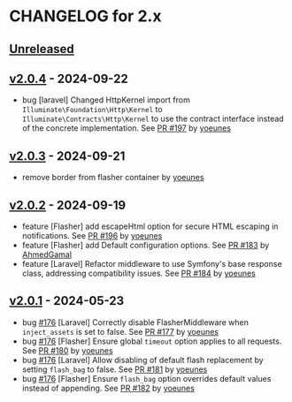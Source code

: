 # CHANGELOG for 2.x

## [Unreleased](https://github.com/php-flasher/php-flasher/compare/v2.0.4...2.x)

## [v2.0.4](https://github.com/php-flasher/php-flasher/compare/v2.0.3...v2.0.4) - 2024-09-22

* bug [laravel] Changed HttpKernel import from `Illuminate\Foundation\Http\Kernel` to `Illuminate\Contracts\Http\Kernel` to use the contract interface instead of the concrete implementation. See [PR #197](https://github.com/php-flasher/php-flasher/pull/197) by [yoeunes](https://github.com/yoeunes)

## [v2.0.3](https://github.com/php-flasher/php-flasher/compare/v2.0.2...v2.0.3) - 2024-09-21

* remove border from flasher container by [yoeunes](https://github.com/yoeunes) 

## [v2.0.2](https://github.com/php-flasher/php-flasher/compare/v2.0.1...v2.0.2) - 2024-09-19

* feature [Flasher] add escapeHtml option for secure HTML escaping in notifications. See [PR #196](https://github.com/php-flasher/php-flasher/pull/196) by [yoeunes](https://github.com/yoeunes)
* feature [Flasher] add Default configuration options. See [PR #183](https://github.com/php-flasher/php-flasher/pull/183) by [AhmedGamal](https://github.com/AhmedGamal)
* feature [Laravel] Refactor middleware to use Symfony's base response class, addressing compatibility issues. See [PR #184](https://github.com/php-flasher/php-flasher/pull/184) by [yoeunes](https://github.com/yoeunes)

## [v2.0.1](https://github.com/php-flasher/php-flasher/compare/v2.0.0...v2.0.1) - 2024-05-23

* bug [#176](https://github.com/php-flasher/php-flasher/issues/176) [Laravel] Correctly disable FlasherMiddleware when `inject_assets` is set to false. See [PR #177](https://github.com/php-flasher/php-flasher/pull/177) by [yoeunes](https://github.com/yoeunes)
* bug [#176](https://github.com/php-flasher/php-flasher/issues/176) [Flasher] Ensure global `timeout` option applies to all requests. See [PR #180](https://github.com/php-flasher/php-flasher/pull/180) by [yoeunes](https://github.com/yoeunes)
* bug [#176](https://github.com/php-flasher/php-flasher/issues/176) [Laravel] Allow disabling of default flash replacement by setting `flash_bag` to false. See [PR #181](https://github.com/php-flasher/php-flasher/pull/181) by [yoeunes](https://github.com/yoeunes)
* bug [#176](https://github.com/php-flasher/php-flasher/issues/176) [Flasher] Ensure `flash_bag` option overrides default values instead of appending. See [PR #182](https://github.com/php-flasher/php-flasher/pull/182) by [yoeunes](https://github.com/yoeunes)
